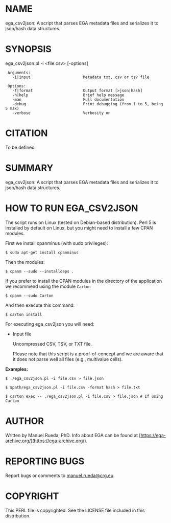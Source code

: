 # NAME

ega\_csv2json: A script that parses EGA metadata files and serializes it to json/hash data structures.

# SYNOPSIS

ega\_csv2json.pl -i &lt;file.csv> \[-options\]

     Arguments:                       
       -i|input                       Metadata txt, csv or tsv file

     Options:
       -f|format                      Output format [>json|hash]
       -h|help                        Brief help message
       -man                           Full documentation
       -debug                         Print debugging (from 1 to 5, being 5 max)
       -verbose                       Verbosity on

# CITATION

To be defined.

# SUMMARY

ega\_csv2json: A script that parses EGA metadata files and serializes it to json/hash data structures.

# HOW TO RUN EGA\_CSV2JSON

The script runs on Linux (tested on Debian-based distribution). Perl 5 is installed by default on Linux, 
but you might need to install a few CPAN modules.

First we install cpanminus (with sudo privileges):

    $ sudo apt-get install cpanminus

Then the modules:

    $ cpanm --sudo --installdeps .

If you prefer to install the CPAN modules in the directory of the application we recommend using the module `Carton`

    $ cpanm --sudo Carton

And then execute this command:

    $ carton install

For executing ega\_csv2json you will need:

- Input file

    Uncompressed CSV, TSV, or TXT file.

    Please note that this script is a proof-of-concept and we are aware that it does not parse well all files (e.g., multivalue cells).

**Examples:**

    $ ./ega_csv2json.pl -i file.csv > file.json

    $ $path/ega_csv2json.pl -i file.csv -format hash > file.txt

    $ carton exec -- ./ega_csv2json.pl -i file.csv > file.json # If using Carton

# AUTHOR 

Written by Manuel Rueda, PhD. Info about EGA can be found at [https://ega-archive.org/](https://ega-archive.org/).

# REPORTING BUGS

Report bugs or comments to <manuel.rueda@crg.eu>.

# COPYRIGHT

This PERL file is copyrighted. See the LICENSE file included in this distribution.
